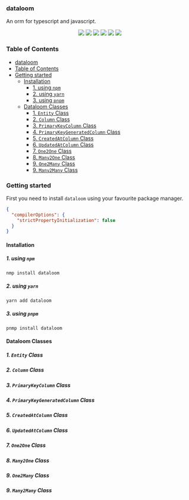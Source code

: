 ### dataloom

An orm for typescript and javascript.

<p align="center">
  <a href="https://npmjs.com/package/dataloom"><img src="https://img.shields.io/npm/v/dataloom.svg"></a>
  <a href="https://github.com/crispengari/dataloom-js/actions/workflows/ci.yml"><img src="https://github.com/crispengari/dataloom-js/actions/workflows/ci.yml/badge.svg"></a>
  <a href="https://github.com/CrispenGari/dataloom-js/blob/main/LICENSE"><img src="https://img.shields.io/npm/l/dataloom.svg?maxAge=2592000"></a>
  <a href="https://img.shields.io/node/v/dataloom.svg"><img src="https://img.shields.io/node/v/dataloom.svg"></a>
  <a href="https://npmjs.com/package/dataloom"><img src="https://img.shields.io/npm/dm/dataloom.svg"></a>
  <a href="https://typescript.org/"><img src="https://img.shields.io/badge/language-typescript-blue.svg"></a>
</p>

### Table of Contents

- [dataloom](#dataloom)
- [Table of Contents](#table-of-contents)
- [Getting started](#getting-started)
  - [Installation](#installation)
    - [1. using `npm`](#1-using-npm)
    - [2. using `yarn`](#2-using-yarn)
    - [3. using `pnpm`](#3-using-pnpm)
  - [Dataloom Classes](#dataloom-classes)
    - [1. `Entity` Class](#1-entity-class)
    - [2. `Column` Class](#2-column-class)
    - [3. `PrimaryKeyColumn` Class](#3-primarykeycolumn-class)
    - [4. `PrimaryKeyGeneratedColumn` Class](#4-primarykeygeneratedcolumn-class)
    - [5. `CreatedAtColumn` Class](#5-createdatcolumn-class)
    - [6. `UpdatedAtColumn` Class](#6-updatedatcolumn-class)
    - [7. `One2One` Class](#7-one2one-class)
    - [8. `Many2One` Class](#8-many2one-class)
    - [9. `One2Many` Class](#9-one2many-class)
    - [9. `Many2Many` Class](#9-many2many-class)

### Getting started

First you need to install `dataloom` using your favourite package manager.

```json
{
  "compilerOptions": {
    "strictPropertyInitialization": false
  }
}
```

#### Installation

##### 1. using `npm`

```shell
nmp install dataloom
```

##### 2. using `yarn`

```shell
yarn add dataloom
```

##### 3. using `pnpm`

```shell
pnmp install dataloom
```

#### Dataloom Classes

##### 1. `Entity` Class

##### 2. `Column` Class

##### 3. `PrimaryKeyColumn` Class

##### 4. `PrimaryKeyGeneratedColumn` Class

##### 5. `CreatedAtColumn` Class

##### 6. `UpdatedAtColumn` Class

##### 7. `One2One` Class

##### 8. `Many2One` Class

##### 9. `One2Many` Class

##### 9. `Many2Many` Class
